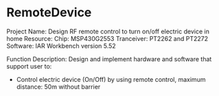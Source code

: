# RemoteDevice
Project Name: Design RF remote control to turn on/off electric device in home
Resource:
Chip: MSP430G2553
Tranceiver: PT2262 and PT2272
Software: IAR Workbench version 5.52

Function Description:
Design and implement hardware and software that support user to:
- Control electric device (On/Off) by using remote control, maximum distance: 50m without barrier

